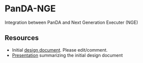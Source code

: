 # PanDA-NGE
Integration between PanDA and Next Generation Executer (NGE)

## Resources
* Initial [design document](https://docs.google.com/document/d/1bm8ucgfi9SHjDy0w-ZX5NIdkjk87qFClMB9jMse75uM/). Please edit/comment.
* [Presentation](https://docs.google.com/presentation/d/1xy7q3oks0dMZhfv5nJACRV-x71u0aS-jnPy0FtuKNrM/edit) summarizing the initial design document
